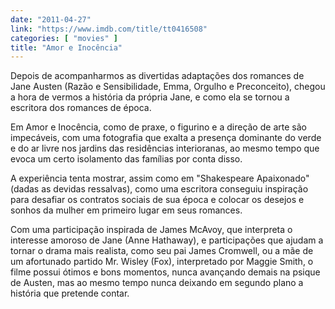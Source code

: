 ```yaml
---
date: "2011-04-27"
link: "https://www.imdb.com/title/tt0416508"
categories: [ "movies" ]
title: "Amor e Inocência"
---
```

Depois de acompanharmos as divertidas adaptações dos romances de Jane Austen (Razão e Sensibilidade, Emma, Orgulho e Preconceito), chegou a hora de vermos a história da própria Jane, e como ela se tornou a escritora dos romances de época.

Em Amor e Inocência, como de praxe, o figurino e a direção de arte são impecáveis, com uma fotografia que exalta a presença dominante do verde e do ar livre nos jardins das residências interioranas, ao mesmo tempo que evoca um certo isolamento das famílias por conta disso.

A experiência tenta mostrar, assim como em "Shakespeare Apaixonado" (dadas as devidas ressalvas), como uma escritora conseguiu inspiração para desafiar os contratos sociais de sua época e colocar os desejos e sonhos da mulher em primeiro lugar em seus romances.

Com uma participação inspirada de James McAvoy, que interpreta o interesse amoroso de Jane (Anne Hathaway), e participações que ajudam a tornar o drama mais realista, como seu pai James Cromwell, ou a mãe de um afortunado partido Mr. Wisley (Fox), interpretado por Maggie Smith, o filme possui ótimos e bons momentos, nunca avançando demais na psique de Austen, mas ao mesmo tempo nunca deixando em segundo plano a história que pretende contar.
